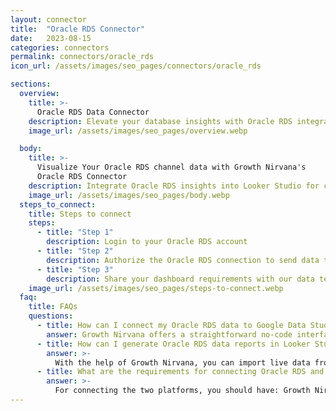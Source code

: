 ```yaml
---
layout: connector
title:  "Oracle RDS Connector"
date:   2023-08-15
categories: connectors
permalink: connectors/oracle_rds
icon_url: /assets/images/seo_pages/connectors/oracle_rds

sections:
  overview:
    title: >-
      Oracle RDS Data Connector
    description: Elevate your database insights with Oracle RDS integration. Seamlessly merge Oracle RDS database data with Looker Studio's analytical capabilities, unlocking insights that drive database performance strategies, data optimization, and operational excellence.
    image_url: /assets/images/seo_pages/overview.webp

  body:
    title: >-
      Visualize Your Oracle RDS channel data with Growth Nirvana's
      Oracle RDS Connector
    description: Integrate Oracle RDS insights into Looker Studio for comprehensive database analytics that guide your data management strategies.
    image_url: /assets/images/seo_pages/body.webp
  steps_to_connect:
    title: Steps to connect
    steps:
      - title: "Step 1"
        description: Login to your Oracle RDS account
      - title: "Step 2"
        description: Authorize the Oracle RDS connection to send data to Growth Nirvana
      - title: "Step 3"
        description: Share your dashboard requirements with our data team. We will build the report for you.
    image_url: /assets/images/seo_pages/steps-to-connect.webp
  faq:
    title: FAQs
    questions:
      - title: How can I connect my Oracle RDS data to Google Data Studio/Looker Studio?
        answer: Growth Nirvana offers a straightforward no-code interface to connect to Oracle RDS data sources.
      - title: How can I generate Oracle RDS data reports in Looker Studio?
        answer: >-
          With the help of Growth Nirvana, you can import live data from Oracle RDS into Looker Studio. These data can be viewed in charts, tables, and dashboards to generate branded reports that can be shared instantly.
      - title: What are the requirements for connecting Oracle RDS and Looker Studio?
        answer: >-
          For connecting the two platforms, you should have: Growth Nirvana Account and Oracle RDS Ads Account
---
```

